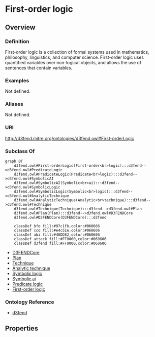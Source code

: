 # First-order logic

## Overview

### Definition
First-order logic is a collection of formal systems used in mathematics, philosophy, linguistics, and computer science. First-order logic uses quantified variables over non-logical objects, and allows the use of sentences that contain variables.

### Examples
Not defined.

### Aliases
Not defined.

### URI
http://d3fend.mitre.org/ontologies/d3fend.owl#First-orderLogic

### Subclass Of
```mermaid
graph BT
    d3fend.owl#First-orderLogic(First-order<br>logic):::d3fend-->d3fend.owl#PredicateLogic
    d3fend.owl#PredicateLogic(Predicate<br>logic):::d3fend-->d3fend.owl#SymbolicAI
    d3fend.owl#SymbolicAI(Symbolic<br>ai):::d3fend-->d3fend.owl#SymbolicLogic
    d3fend.owl#SymbolicLogic(Symbolic<br>logic):::d3fend-->d3fend.owl#AnalyticTechnique
    d3fend.owl#AnalyticTechnique(Analytic<br>technique):::d3fend-->d3fend.owl#Technique
    d3fend.owl#Technique(Technique):::d3fend-->d3fend.owl#Plan
    d3fend.owl#Plan(Plan):::d3fend-->d3fend.owl#D3FENDCore
    d3fend.owl#D3FENDCore(D3FENDCore):::d3fend
    
    classDef bfo fill:#97c1fb,color:#060606
    classDef cco fill:#e4c51e,color:#060606
    classDef abi fill:#48DD82,color:#060606
    classDef attack fill:#FF0000,color:#060606
    classDef d3fend fill:#FF0000,color:#060606
```

- [D3FENDCore](/docs/ontology/reference/model/D3FENDCore/D3FENDCore.md)
- [Plan](/docs/ontology/reference/model/D3FENDCore/Plan/Plan.md)
- [Technique](/docs/ontology/reference/model/D3FENDCore/Plan/Technique/Technique.md)
- [Analytic technique](/docs/ontology/reference/model/D3FENDCore/Plan/Technique/Analytic%20technique/Analytic%20technique.md)
- [Symbolic logic](/docs/ontology/reference/model/D3FENDCore/Plan/Technique/Analytic%20technique/Symbolic%20logic/Symbolic%20logic.md)
- [Symbolic ai](/docs/ontology/reference/model/D3FENDCore/Plan/Technique/Analytic%20technique/Symbolic%20logic/Symbolic%20ai/Symbolic%20ai.md)
- [Predicate logic](/docs/ontology/reference/model/D3FENDCore/Plan/Technique/Analytic%20technique/Symbolic%20logic/Symbolic%20ai/Predicate%20logic/Predicate%20logic.md)
- [First-order logic](/docs/ontology/reference/model/D3FENDCore/Plan/Technique/Analytic%20technique/Symbolic%20logic/Symbolic%20ai/Predicate%20logic/First-order%20logic/First-order%20logic.md)


### Ontology Reference
- [d3fend](http://d3fend.mitre.org/ontologies/d3fend.owl#)

## Properties
